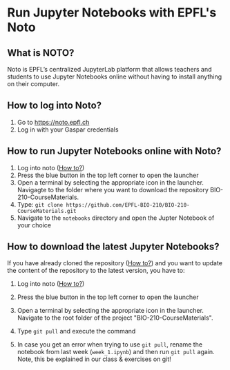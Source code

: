# Run Jupyter Notebooks with EPFL's Noto

## What is NOTO?

Noto is EPFL’s centralized JupyterLab platform that allows teachers and students to use Jupyter Notebooks online without having to install anything on their computer.

## How to log into Noto?
1. Go to https://noto.epfl.ch
2. Log in with your Gaspar credentials

## How to run Jupyter Notebooks online with Noto?
1. Log into noto ([How to?](#how-to-log-into-noto))
3. Press the blue button in the top left corner to open the launcher
4. Open a terminal by selecting the appropriate icon in the launcher. Navigagte to the folder where you want to download the repository BIO-210-CourseMaterials.
5. Type: `git clone https://github.com/EPFL-BIO-210/BIO-210-CourseMaterials.git`
6. Navigate to the `notebooks` directory and open the Jupter Notebook of your choice

## How to download the latest Jupyter Notebooks?
If you have already cloned the repository ([How to?](#how-to-run-jupyter-notebooks-online-with-noto)) and you want to update the content of the repository to the latest version, you have to:

1. Log into noto ([How to?](#how-to-log-into-noto))
3. Press the blue button in the top left corner to open the launcher
1. Open a terminal by selecting the appropriate icon in the launcher. Navigate to the root folder of the project "BIO-210-CourseMaterials".
5. Type `git pull` and execute the command

6. In case you get an error when trying to use `git pull`, rename the notebook from last week (`week_1.ipynb`) and then run `git pull` again. Note, this be explained in our class & exercises on git! 
